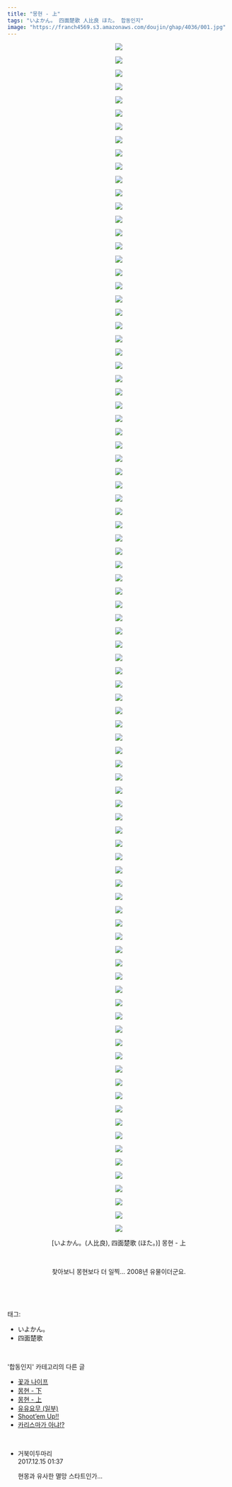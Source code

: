 ```yaml
---
title: "몽현 - 上"
tags: "いよかん。 四面楚歌 人比良 ほた。 합동인지"
image: "https://franch4569.s3.amazonaws.com/doujin/ghap/4036/001.jpg"
---
```

<div class="article">
<p style="text-align: center; clear: none; float: none;"><img src="{{ site.imgserver2 }}/ghap/4036/001.jpg"/></p>
<p style="text-align: center; clear: none; float: none;"><img src="{{ site.imgserver2 }}/ghap/4036/002.jpg"/></p>
<p style="text-align: center; clear: none; float: none;"><img src="{{ site.imgserver2 }}/ghap/4036/003.jpg"/></p>
<p style="text-align: center; clear: none; float: none;"><img src="{{ site.imgserver2 }}/ghap/4036/004.jpg"/></p>
<p style="text-align: center; clear: none; float: none;"><img src="{{ site.imgserver2 }}/ghap/4036/005.jpg"/></p>
<p style="text-align: center; clear: none; float: none;"><img src="{{ site.imgserver2 }}/ghap/4036/006.jpg"/></p>
<p style="text-align: center; clear: none; float: none;"><img src="{{ site.imgserver2 }}/ghap/4036/007.jpg"/></p>
<p style="text-align: center; clear: none; float: none;"><img src="{{ site.imgserver2 }}/ghap/4036/008.jpg"/></p>
<p style="text-align: center; clear: none; float: none;"><img src="{{ site.imgserver2 }}/ghap/4036/009.jpg"/></p>
<p style="text-align: center; clear: none; float: none;"><img src="{{ site.imgserver2 }}/ghap/4036/010.jpg"/></p>
<p style="text-align: center; clear: none; float: none;"><img src="{{ site.imgserver2 }}/ghap/4036/011.jpg"/></p>
<p style="text-align: center; clear: none; float: none;"><img src="{{ site.imgserver2 }}/ghap/4036/012.jpg"/></p>
<p style="text-align: center; clear: none; float: none;"><img src="{{ site.imgserver2 }}/ghap/4036/013.jpg"/></p>
<p style="text-align: center; clear: none; float: none;"><img src="{{ site.imgserver2 }}/ghap/4036/014.jpg"/></p>
<p style="text-align: center; clear: none; float: none;"><img src="{{ site.imgserver2 }}/ghap/4036/015.jpg"/></p>
<p style="text-align: center; clear: none; float: none;"><img src="{{ site.imgserver2 }}/ghap/4036/016.jpg"/></p>
<p style="text-align: center; clear: none; float: none;"><img src="{{ site.imgserver2 }}/ghap/4036/017.jpg"/></p>
<p style="text-align: center; clear: none; float: none;"><img src="{{ site.imgserver2 }}/ghap/4036/018.jpg"/></p>
<p style="text-align: center; clear: none; float: none;"><img src="{{ site.imgserver2 }}/ghap/4036/019.jpg"/></p>
<p style="text-align: center; clear: none; float: none;"><img src="{{ site.imgserver2 }}/ghap/4036/020.jpg"/></p>
<p style="text-align: center; clear: none; float: none;"><img src="{{ site.imgserver2 }}/ghap/4036/021.jpg"/></p>
<p style="text-align: center; clear: none; float: none;"><img src="{{ site.imgserver2 }}/ghap/4036/022.jpg"/></p>
<p style="text-align: center; clear: none; float: none;"><img src="{{ site.imgserver2 }}/ghap/4036/023.jpg"/></p>
<p style="text-align: center; clear: none; float: none;"><img src="{{ site.imgserver2 }}/ghap/4036/024.jpg"/></p>
<p style="text-align: center; clear: none; float: none;"><img src="{{ site.imgserver2 }}/ghap/4036/025.jpg"/></p>
<p style="text-align: center; clear: none; float: none;"><img src="{{ site.imgserver2 }}/ghap/4036/026.jpg"/></p>
<p style="text-align: center; clear: none; float: none;"><img src="{{ site.imgserver2 }}/ghap/4036/027.jpg"/></p>
<p style="text-align: center; clear: none; float: none;"><img src="{{ site.imgserver2 }}/ghap/4036/028.jpg"/></p>
<p style="text-align: center; clear: none; float: none;"><img src="{{ site.imgserver2 }}/ghap/4036/029.jpg"/></p>
<p style="text-align: center; clear: none; float: none;"><img src="{{ site.imgserver2 }}/ghap/4036/030.jpg"/></p>
<p style="text-align: center; clear: none; float: none;"><img src="{{ site.imgserver2 }}/ghap/4036/031.jpg"/></p>
<p style="text-align: center; clear: none; float: none;"><img src="{{ site.imgserver2 }}/ghap/4036/032.jpg"/></p>
<p style="text-align: center; clear: none; float: none;"><img src="{{ site.imgserver2 }}/ghap/4036/033.jpg"/></p>
<p style="text-align: center; clear: none; float: none;"><img src="{{ site.imgserver2 }}/ghap/4036/034.jpg"/></p>
<p style="text-align: center; clear: none; float: none;"><img src="{{ site.imgserver2 }}/ghap/4036/035.jpg"/></p>
<p style="text-align: center; clear: none; float: none;"><img src="{{ site.imgserver2 }}/ghap/4036/036.jpg"/></p>
<p style="text-align: center; clear: none; float: none;"><img src="{{ site.imgserver2 }}/ghap/4036/037.jpg"/></p>
<p style="text-align: center; clear: none; float: none;"><img src="{{ site.imgserver2 }}/ghap/4036/038.jpg"/></p>
<p style="text-align: center; clear: none; float: none;"><img src="{{ site.imgserver2 }}/ghap/4036/039.jpg"/></p>
<p style="text-align: center; clear: none; float: none;"><img src="{{ site.imgserver2 }}/ghap/4036/040.jpg"/></p>
<p style="text-align: center; clear: none; float: none;"><img src="{{ site.imgserver2 }}/ghap/4036/041.jpg"/></p>
<p style="text-align: center; clear: none; float: none;"><img src="{{ site.imgserver2 }}/ghap/4036/042.jpg"/></p>
<p style="text-align: center; clear: none; float: none;"><img src="{{ site.imgserver2 }}/ghap/4036/043.jpg"/></p>
<p style="text-align: center; clear: none; float: none;"><img src="{{ site.imgserver2 }}/ghap/4036/044.jpg"/></p>
<p style="text-align: center; clear: none; float: none;"><img src="{{ site.imgserver2 }}/ghap/4036/045.jpg"/></p>
<p style="text-align: center; clear: none; float: none;"><img src="{{ site.imgserver2 }}/ghap/4036/046.jpg"/></p>
<p style="text-align: center; clear: none; float: none;"><img src="{{ site.imgserver2 }}/ghap/4036/047.jpg"/></p>
<p style="text-align: center; clear: none; float: none;"><img src="{{ site.imgserver2 }}/ghap/4036/048.jpg"/></p>
<p style="text-align: center; clear: none; float: none;"><img src="{{ site.imgserver2 }}/ghap/4036/049.jpg"/></p>
<p style="text-align: center; clear: none; float: none;"><img src="{{ site.imgserver2 }}/ghap/4036/050.jpg"/></p>
<p style="text-align: center; clear: none; float: none;"><img src="{{ site.imgserver2 }}/ghap/4036/051.jpg"/></p>
<p style="text-align: center; clear: none; float: none;"><img src="{{ site.imgserver2 }}/ghap/4036/052.jpg"/></p>
<p style="text-align: center; clear: none; float: none;"><img src="{{ site.imgserver2 }}/ghap/4036/053.jpg"/></p>
<p style="text-align: center; clear: none; float: none;"><img src="{{ site.imgserver2 }}/ghap/4036/054.jpg"/></p>
<p style="text-align: center; clear: none; float: none;"><img src="{{ site.imgserver2 }}/ghap/4036/055.jpg"/></p>
<p style="text-align: center; clear: none; float: none;"><img src="{{ site.imgserver2 }}/ghap/4036/056.jpg"/></p>
<p style="text-align: center; clear: none; float: none;"><img src="{{ site.imgserver2 }}/ghap/4036/057.jpg"/></p>
<p style="text-align: center; clear: none; float: none;"><img src="{{ site.imgserver2 }}/ghap/4036/058.jpg"/></p>
<p style="text-align: center; clear: none; float: none;"><img src="{{ site.imgserver2 }}/ghap/4036/059.jpg"/></p>
<p style="text-align: center; clear: none; float: none;"><img src="{{ site.imgserver2 }}/ghap/4036/060.jpg"/></p>
<p style="text-align: center; clear: none; float: none;"><img src="{{ site.imgserver2 }}/ghap/4036/061.jpg"/></p>
<p style="text-align: center; clear: none; float: none;"><img src="{{ site.imgserver2 }}/ghap/4036/062.jpg"/></p>
<p style="text-align: center; clear: none; float: none;"><img src="{{ site.imgserver2 }}/ghap/4036/063.jpg"/></p>
<p style="text-align: center; clear: none; float: none;"><img src="{{ site.imgserver2 }}/ghap/4036/064.jpg"/></p>
<p style="text-align: center; clear: none; float: none;"><img src="{{ site.imgserver2 }}/ghap/4036/065.jpg"/></p>
<p style="text-align: center; clear: none; float: none;"><img src="{{ site.imgserver2 }}/ghap/4036/066.jpg"/></p>
<p style="text-align: center; clear: none; float: none;"><img src="{{ site.imgserver2 }}/ghap/4036/067.jpg"/></p>
<p style="text-align: center; clear: none; float: none;"><img src="{{ site.imgserver2 }}/ghap/4036/068.jpg"/></p>
<p style="text-align: center; clear: none; float: none;"><img src="{{ site.imgserver2 }}/ghap/4036/069.jpg"/></p>
<p style="text-align: center; clear: none; float: none;"><img src="{{ site.imgserver2 }}/ghap/4036/070.jpg"/></p>
<p style="text-align: center; clear: none; float: none;"><img src="{{ site.imgserver2 }}/ghap/4036/071.jpg"/></p>
<p style="text-align: center; clear: none; float: none;"><img src="{{ site.imgserver2 }}/ghap/4036/072.jpg"/></p>
<p style="text-align: center; clear: none; float: none;"><img src="{{ site.imgserver2 }}/ghap/4036/073.jpg"/></p>
<p style="text-align: center; clear: none; float: none;"><img src="{{ site.imgserver2 }}/ghap/4036/074.jpg"/></p>
<p style="text-align: center; clear: none; float: none;"><img src="{{ site.imgserver2 }}/ghap/4036/075.jpg"/></p>
<p style="text-align: center; clear: none; float: none;"><img src="{{ site.imgserver2 }}/ghap/4036/076.jpg"/></p>
<p style="text-align: center; clear: none; float: none;"><img src="{{ site.imgserver2 }}/ghap/4036/077.jpg"/></p>
<p style="text-align: center; clear: none; float: none;"><img src="{{ site.imgserver2 }}/ghap/4036/078.jpg"/></p>
<p style="text-align: center; clear: none; float: none;"><img src="{{ site.imgserver2 }}/ghap/4036/079.jpg"/></p>
<p style="text-align: center; clear: none; float: none;"><img src="{{ site.imgserver2 }}/ghap/4036/080.jpg"/></p>
<p style="text-align: center; clear: none; float: none;"><img src="{{ site.imgserver2 }}/ghap/4036/081.jpg"/></p>
<p style="text-align: center; clear: none; float: none;"><img src="{{ site.imgserver2 }}/ghap/4036/082.jpg"/></p>
<p style="text-align: center; clear: none; float: none;"><img src="{{ site.imgserver2 }}/ghap/4036/083.jpg"/></p>
<p style="text-align: center; clear: none; float: none;"><img src="{{ site.imgserver2 }}/ghap/4036/084.jpg"/></p>
<p style="text-align: center; clear: none; float: none;"><img src="{{ site.imgserver2 }}/ghap/4036/085.jpg"/></p>
<p style="text-align: center; clear: none; float: none;"><img src="{{ site.imgserver2 }}/ghap/4036/086.jpg"/></p>
<p style="text-align: center; clear: none; float: none;"><img src="{{ site.imgserver2 }}/ghap/4036/087.jpg"/></p>
<p style="text-align: center; clear: none; float: none;"><img src="{{ site.imgserver2 }}/ghap/4036/088.jpg"/></p>
<p style="text-align: center; clear: none; float: none;"><img src="{{ site.imgserver2 }}/ghap/4036/089.jpg"/></p>
<p style="text-align: center; clear: none; float: none;"><img src="{{ site.imgserver2 }}/ghap/4036/090.jpg"/></p>
<p style="text-align: center; clear: none; float: none;">[いよかん。(人比良), 四面楚歌 (ほた。)] 몽현 - 上</p>
<p style="text-align: center; clear: none; float: none;"><br/></p>
<p style="text-align: center; clear: none; float: none;">찾아보니 몽현보다 더 일찍... 2008년 유물이더군요.</p>
<p><br/></p>
</div><br/>
<div class="tagTrail">
<p>태그: </p>
<ul>
<li>いよかん。</li>
<li>四面楚歌</li>
</ul>
</div><br/>
<div class="another">
<p>'합동인지' 카테고리의 다른 글</p>
<ul>
<li><a href="/ghap_4083">꽃과 나이프</a></li>
<li><a href="/ghap_4037">몽현 - 下</a></li>
<li><a href="/ghap_4036">몽현 - 上</a></li>
<li><a href="/ghap_3893">유유요무 (일부)</a></li>
<li><a href="/ghap_3854">Shoot’em Up!!</a></li>
<li><a href="/ghap_3834">카리스마가 아냐!?</a></li>
</ul>
</div><br/>
<div class="cb_module cb_fluid">
<div class="cb_wrt cb_profile">
<div class="comment">
<ul>
<li class="cb_thumb_off" id="comment15152417">
<div class="cb_comment_area">
<div class="cb_info_area">
<div class="cb_section">
<span class="cb_nick_name">거북이두마리</span>
</div>
<div class="cb_section">
<span class="cb_date">2017.12.15 01:37 </span>
</div>
</div>
<div class="cb_dsc_comment">
<p class="cb_dsc">
											현몽과 유사한 멸망 스타트인가...
										</p>
</div>
</div></li>
</ul>
</div>
</div><!-- commentList close -->
</div><br/>
